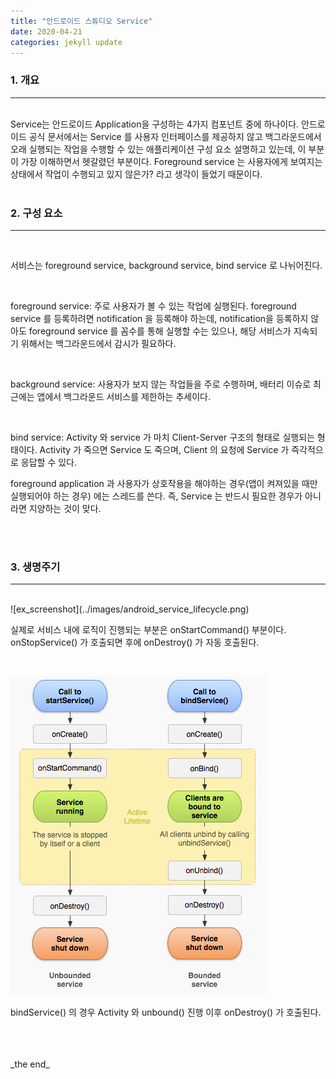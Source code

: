 ```yaml
---
title: "안드로이드 스튜디오 Service"
date: 2020-04-21
categories: jekyll update
---
```


### 1. 개요

<hr>
<br>
Service는 안드로이드 Application을 구성하는 4가지 컴포넌트 중에 하나이다. 
안드로이드 공식 문서에서는 Service 를 사용자 인터페이스를 제공하지 않고 백그라운드에서 오래 실행되는 작업을 수행할 수 있는 애플리케이션 구성 요소
설명하고 있는데, 이 부분이 가장 이해하면서 헷갈렸던 부분이다. Foreground service 는 사용자에게 보여지는 상태에서 작업이 수행되고 있지 않은가? 라고 생각이 들었기 때문이다.

<br>
<br>

### 2. 구성 요소

<hr>
<br>

서비스는 foreground service, background service, bind service 로 나뉘어진다.

<br>

foreground service: 주로 사용자가 볼 수 있는 작업에 실행된다. foreground service 를 등록하려면 notification 을 등록해야 하는데,
notification을 등록하지 않아도 foreground service 를 꼼수를 통해 실행할 수는 있으나, 해당 서비스가 지속되기 위해서는 백그라운드에서
감시가 필요하다. 

<br>

background service: 사용자가 보지 않는 작업들을 주로 수행하며, 배터리 이슈로 최근에는 앱에서 백그라운드 서비스를 제한하는 추세이다.

<br>

bind service: Activity 와 service 가 마치 Client-Server 구조의 형태로 실행되는 형태이다. Activity 가 죽으면 Service 도 죽으며, Client 의 요청에 Service 가 즉각적으로 응답할 수 있다.


foreground application 과 사용자가 상호작용을 해야하는 경우(앱이 켜져있을 때만 실행되어야 하는 경우) 에는 스레드를 쓴다.
즉, Service 는 반드시 필요한 경우가 아니라면 지양하는 것이 맞다.

<br>
<br>

### 3. 생명주기

<hr>
<br>
![ex_screenshot](../images/android_service_lifecycle.png)


실제로 서비스 내에 로직이 진행되는 부분은 onStartCommand() 부분이다. onStopService() 가 호출되면 후에 onDestroy() 가 자동 호출된다.

<br>

![ex_screenshot](../images/startservice_and_bindservice.png)


bindService() 의 경우 Activity 와 unbound() 진행 이후 onDestroy() 가 호출된다.

<br>
<br>
<br>
_the end_


